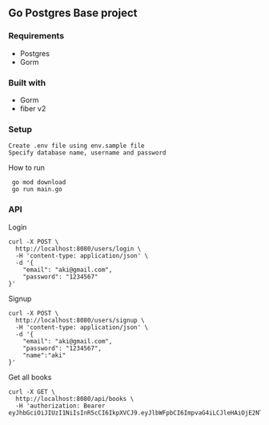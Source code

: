 ## Go Postgres Base project

### Requirements
- Postgres
- Gorm

### Built with
- Gorm
- fiber v2

### Setup 
```
Create .env file using env.sample file
Specify database name, username and password
```

How to run
```
 go mod download
 go run main.go
```

### API
Login
```
curl -X POST \
  http://localhost:8080/users/login \
  -H 'content-type: application/json' \
  -d '{
    "email": "aki@gmail.com",
  	"password": "1234567"
}'
```

Signup
```
curl -X POST \
  http://localhost:8080/users/signup \
  -H 'content-type: application/json' \
  -d '{
    "email": "aki@gmail.com",
    "password": "1234567",
    "name":"aki"
}'
```

Get all books
```
curl -X GET \
  http://localhost:8080/api/books \
  -H 'authorization: Bearer eyJhbGciOiJIUzI1NiIsInR5cCI6IkpXVCJ9.eyJlbWFpbCI6ImpvaG4iLCJleHAiOjE2NTk2NjAzODMsImlkIjoxLCJuYW1lIjoiam9obiBkb2UifQ.Bkus3Uj4ftPJ6taRro5R1P8DA_iil7h0Zd9IZgTGlS4'
```
